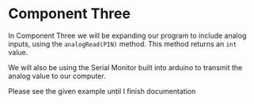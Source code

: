 # Component Three

In Component Three we will be expanding our program to include analog inputs, using the `analogRead(PIN)` method.  This method returns an `int` value. 

We will also be using the Serial Monitor built into arduino to transmit the analog value to our computer.  

Please see the given example until I finish documentation
